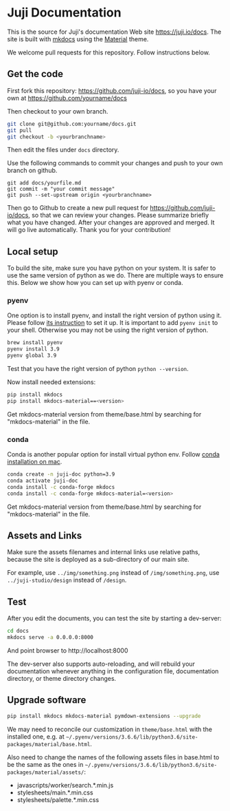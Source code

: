 # Juji Documentation

This is the source for Juji's documentation Web site https://juji.io/docs. The site is built with [mkdocs](https://www.mkdocs.org) using the [Material](https://squidfunk.github.io/mkdocs-material/) theme.

We welcome pull requests for this repository. Follow instructions below.

## Get the code

First fork this repository: https://github.com/juji-io/docs,  so you have your own at https://github.com/yourname/docs

Then checkout to your own branch.

```bash
git clone git@github.com:yourname/docs.git
git pull
git checkout -b <yourbranchname>

```
Then edit the files under `docs` directory.

Use the following commands to commit your changes and push to your own branch on github.

```
git add docs/yourfile.md
git commit -m "your commit message"
git push --set-upstream origin <yourbranchname>

```

Then go to Github to create a new pull request for https://github.com/juji-io/docs, so that we can review your changes. Please summarize briefly what you have changed. After your changes are approved and merged. It will go live automatically. Thank you for your contribution!

## Local setup

To build the site, make sure you have python on your system. It is safer to use the same version of python as we do. There are multiple ways to ensure this. Below we show how you can set up with pyenv or conda.

### pyenv
One option is to install pyenv, and install the right version of python using it. Please follow [its instruction](https://github.com/pyenv/pyenv) to set it up. It is important to add `pyenv init` to your shell. Otherwise you may not be using the right version of python.

```bash
brew install pyenv
pyenv install 3.9
pyenv global 3.9
```

Test that you have the right version of python `python --version`.

Now install needed extensions:

```bash
pip install mkdocs
pip install mkdocs-material==<version>
```
Get mkdocs-material version from theme/base.html by searching for "mkdocs-material" in the file.

### conda
Conda is another popular option for install virtual python env. Follow [conda installation on mac](https://docs.conda.io/projects/conda/en/latest/user-guide/install/macos.html).
```bash
conda create -n juji-doc python=3.9
conda activate juji-doc
conda install -c conda-forge mkdocs
conda install -c conda-forge mkdocs-material=<version>
```
Get mkdocs-material version from theme/base.html by searching for "mkdocs-material" in the file.


## Assets and Links

Make sure the assets filenames and internal links use relative paths, because the site is deployed as a sub-directory of our main site.

For example, use `../img/something.png` instead of `/img/something.png`, use `../juji-studio/design` instead of `/design`.

## Test

After you edit the documents, you can test the site by starting a dev-server:

```bash
cd docs
mkdocs serve -a 0.0.0.0:8000
```

And point browser to http://localhost:8000

The dev-server also supports auto-reloading, and will rebuild your documentation whenever anything in the configuration file, documentation directory, or theme directory changes.

## Upgrade software

```bash
pip install mkdocs mkdocs-material pymdown-extensions --upgrade
```

We may need to reconcile our customization in `theme/base.html` with the installed one, e.g. at `~/.pyenv/versions/3.6.6/lib/python3.6/site-packages/material/base.html`.

Also need to change the names of the following assets files in base.html to be the same as the ones in `~/.pyenv/versions/3.6.6/lib/python3.6/site-packages/material/assets/`:

* javascripts/worker/search.*.min.js
* stylesheets/main.*.min.css
* stylesheets/palette.*.min.css

